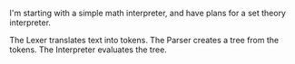 I'm starting with a simple math interpreter, and have plans for a set theory interpreter.

The Lexer translates text into tokens.
The Parser creates a tree from the tokens.
The Interpreter evaluates the tree.
